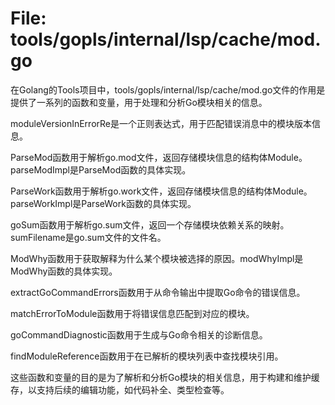 # File: tools/gopls/internal/lsp/cache/mod.go

在Golang的Tools项目中，tools/gopls/internal/lsp/cache/mod.go文件的作用是提供了一系列的函数和变量，用于处理和分析Go模块相关的信息。

moduleVersionInErrorRe是一个正则表达式，用于匹配错误消息中的模块版本信息。

ParseMod函数用于解析go.mod文件，返回存储模块信息的结构体Module。parseModImpl是ParseMod函数的具体实现。

ParseWork函数用于解析go.work文件，返回存储模块信息的结构体Module。parseWorkImpl是ParseWork函数的具体实现。

goSum函数用于解析go.sum文件，返回一个存储模块依赖关系的映射。sumFilename是go.sum文件的文件名。

ModWhy函数用于获取解释为什么某个模块被选择的原因。modWhyImpl是ModWhy函数的具体实现。

extractGoCommandErrors函数用于从命令输出中提取Go命令的错误信息。

matchErrorToModule函数用于将错误信息匹配到对应的模块。

goCommandDiagnostic函数用于生成与Go命令相关的诊断信息。

findModuleReference函数用于在已解析的模块列表中查找模块引用。

这些函数和变量的目的是为了解析和分析Go模块的相关信息，用于构建和维护缓存，以支持后续的编辑功能，如代码补全、类型检查等。

